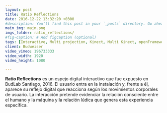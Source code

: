 ```yaml
---
layout: post
title: Ratio Reflections
date: 2016-12-22 13:32:20 +0300
#description: You’ll find this post in your `_posts` directory. Go ahead and edit it and re-build the site to see your changes. # Add post description (optional)
main_img: main.png
imgs_folder: ratio_reflections/
#fig-caption: # Add figcaption (optional)
tags: [Interactive, Multi projection, Kinect, Multi Kinect, openFrameworks, GLSL, shaders, BudLab, Budweiser]
client: Budweiser
video_vimeo: 196733333
video_width: 1920
video_height: 1080

---
```

**Ratio Reflections** es un espejo digital interactivo que fue expuesto en BudLab Santiago, 2016. El usuario entra en la instalación y, frente a él, aparece su reflejo digital que reacciona según los movimientos corporales de usuario. La interacción pretende evidenciar la relación consciente entre el humano y la máquina y la relación lúdica que genera esta experiencia específica.
